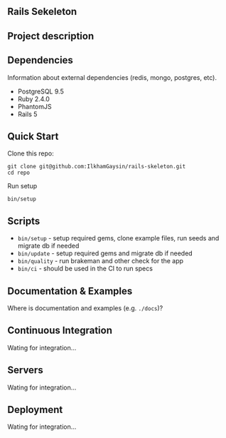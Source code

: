 Rails Sekeleton
-

Project description
-

Dependencies
-

Information about external dependencies (redis, mongo, postgres, etc).

- PostgreSQL 9.5
- Ruby 2.4.0
- PhantomJS
- Rails 5

Quick Start
-

Clone this repo:

```
git clone git@github.com:IlkhamGaysin/rails-skeleton.git
cd repo
```

Run setup

```
bin/setup
```

Scripts
-

* `bin/setup` - setup required gems, clone example files, run seeds and migrate db if needed
* `bin/update` - setup required gems and migrate db if needed
* `bin/quality` - run brakeman and other check for the app
* `bin/ci` - should be used in the CI to run specs

Documentation & Examples
-

Where is documentation and examples (e.g. `./docs`)?

Continuous Integration
-

Wating for integration...

Servers
-

Wating for integration...

Deployment
-

Wating for integration...
